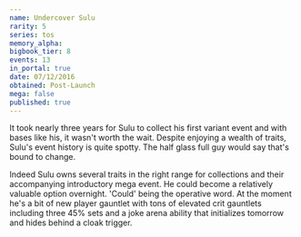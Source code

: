 ```yaml
---
name: Undercover Sulu
rarity: 5
series: tos
memory_alpha:
bigbook_tier: 8
events: 13
in_portal: true
date: 07/12/2016
obtained: Post-Launch
mega: false
published: true
---
```


It took nearly three years for Sulu to collect his first variant event and with bases like his, it wasn't worth the wait. Despite enjoying a wealth of traits, Sulu's event history is quite spotty. The half glass full guy would say that's bound to change.

Indeed Sulu owns several traits in the right range for collections and their accompanying introductory mega event. He could become a relatively valuable option overnight. 'Could' being the operative word. At the moment he's a bit of new player gauntlet with tons of elevated crit gauntlets including three 45% sets and a joke arena ability that initializes tomorrow and hides behind a cloak trigger.
